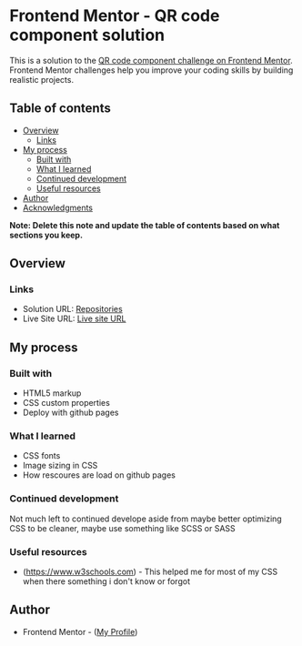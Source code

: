 # Frontend Mentor - QR code component solution

This is a solution to the [QR code component challenge on Frontend Mentor](https://www.frontendmentor.io/challenges/qr-code-component-iux_sIO_H). Frontend Mentor challenges help you improve your coding skills by building realistic projects. 

## Table of contents

- [Overview](#overview)
  - [Links](#links)
- [My process](#my-process)
  - [Built with](#built-with)
  - [What I learned](#what-i-learned)
  - [Continued development](#continued-development)
  - [Useful resources](#useful-resources)
- [Author](#author)
- [Acknowledgments](#acknowledgments)

**Note: Delete this note and update the table of contents based on what sections you keep.**

## Overview


### Links

- Solution URL: [Repositories](https://github.com/NN-NT-TN/qr-code)
- Live Site URL: [Live site URL](https://nn-nt-tn.github.io/qr-code/)

## My process

### Built with

- HTML5 markup
- CSS custom properties
- Deploy with github pages

### What I learned

- CSS fonts
- Image sizing in CSS 
- How rescoures are load on github pages

### Continued development

Not much left to continued develope aside from maybe better optimizing CSS to be cleaner, maybe use something like SCSS or SASS

### Useful resources

- (https://www.w3schools.com) - This helped me for most of my CSS when there something i don't know or forgot

## Author
- Frontend Mentor - ([My Profile](https://www.frontendmentor.io/profile/NN-NT-TN))
